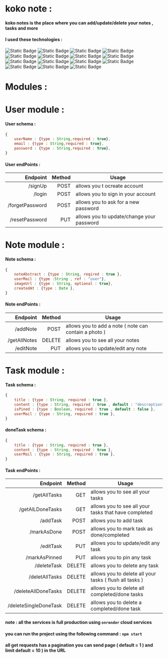 # koko note : 

#### koko notes is the place where you can add/update/delete your notes , tasks and more  

#### I used these technologies :
![Static Badge](https://img.shields.io/badge/bcrypt-5.1.1-red)
![Static Badge](https://img.shields.io/badge/cloudinary-1.40.0-purple)
![Static Badge](https://img.shields.io/badge/cloudinary_multer-1.0.2-0E497D)
![Static Badge](https://img.shields.io/badge/dotenv-16.3.1-yellow)
![Static Badge](https://img.shields.io/badge/cors-2.8.5-0f3)
![Static Badge](https://img.shields.io/badge/express-4.18.2-blue)
![Static Badge](https://img.shields.io/badge/joi-17.8.2-green)
![Static Badge](https://img.shields.io/badge/jsonwebtoken-9.0.1-white)
![Static Badge](https://img.shields.io/badge/mongoose-6.11.5-black)
![Static Badge](https://img.shields.io/badge/multer-1.4.5_lts.1-darkgreen)
![Static Badge](https://img.shields.io/badge/node-19.4.0-72W)
![Static Badge](https://img.shields.io/badge/nodemon-3.0.1-09c)
![Static Badge](https://img.shields.io/badge/node_cron-3.0.2-01F)
![Static Badge](https://img.shields.io/badge/node_cron-3.0.2-09F)
![Static Badge](https://img.shields.io/badge/nodemailer-6.9.4-pink)




# Modules : 

# User module :

#### User schema : 

```JavaScript
{
    userName : {type : String,required : true},
    email : {type : String,required : true},
    password : {type : String,required : true},
}

```

#### User endPoints : 

|Endpoint|Method|Usage
|-------:|-----:|-----
|/signUp|POST|allows you t ocreate account 
|/login|POST|allows you to sign in your account
|/forgetPassword|POST|allows you to ask for a new password
|/resetPassword|PUT|allows you to update/change your password


# Note module :

#### Note schema : 

```JavaScript
{
    noteAbstract : {type : String, reqired : true },
    userMail : {type :String , ref : "user"},
    imageUrl : {type : String, optional : true},
    createdAt : {type : Date },
}

```

#### Note endPoints : 

|Endpoint|Method|Usage
|-------:|-----:|-----
|/addNote|POST|allows you to add a note ( note can contain a photo )
|/getAllNotes|DELETE|allows you to see all your notes 
|/editNote|PUT|allows you to update/edit any note


# Task module :

#### Task schema : 

```JavaScript
{
    title : {type : String, required : true },
    content : {type : String, required : true , default : "descreption"},
    isPined : {type : Boolean, required : true , default : false },
    userMail : {type : String, required : true },
}

```

#### doneTask schema : 

```JavaScript
{
    title : {type : String, required : true },
    content : {type : String, required : true },
    userMail : {type : String, required : true },
}

```

#### Task endPoints : 

|Endpoint|Method|Usage
|-------:|-----:|-----
|/getAllTasks|GET|allows you to see all your tasks
|/getAlLDoneTasks|GET|allows you to see all your tasks that have completed
|/addTask|POST|allows you to add task 
|/markAsDone|POST|allows you to mark task as done/completed
|/editTask|PUT|allows you to update/edit any task
|/markAsPinned|PUT|allows you to pin any task
|/deleteTask|DELETE|allows you to delete any task
|/deletAllTasks|DELETE|allows you to delete all your tasks ( flush all tasks )
|/deleteAllDoneTasks|DELETE|allows you to delete all completed/done tasks 
|/deleteSingleDoneTask|DELETE|allows you to delete a completed/done task 




#### note : all the services is full production using `onrender` cloud services

#### you can run the project using the following command : `npm start`


#### all get requests has a pagination you can send page ( default = 1 ) and limit default = 10 ) in the URL 

